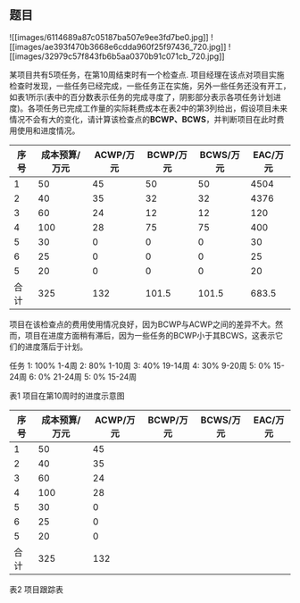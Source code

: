 
## 题目

![[images/6114689a87c05187ba507e9ee3fd7be0.jpg]]
![[images/ae393f470b3668e6cdda960f25f97436_720.jpg]]
![[images/32979c57f843fb6b5aa0370b91c071cb_720.jpg]]

某项目共有5项任务，在第10周结束时有一个检查点. 项目经理在该点对项目实施检查时发现，一些任务已经完成，一些任务正在实施，另外一些任务还没有开工，如表1所示(表中的百分数表示任务的完成寻度了，阴影部分表示各项任务计划进度)。各项任务已完成工作量的实际耗费成本在表2中的第3列给出，假设项目未来情况不会有大的变化，请计算该检查点的**BCWP、BCWS**，并判断项目在此时费用使用和进度情况。


| 序号  | 成本预算/万元 | ACWP/万元 | BCWP/万元 | BCWS/万元 | EAC/万元 |
| --- | ------- | ------- | ------- | ------- | ------ |
| 1   | 50      | 45      | 50      | 50      | 4504   |
| 2   | 40      | 35      | 32      | 32      | 4376   |
| 3   | 60      | 24      | 12      | 12      | 120    |
| 4   | 100     | 28      | 75      | 75      | 400    |
| 5   | 30      | 0       | 0       | 0       | 30     |
| 6   | 25      | 0       | 0       | 0       | 25     |
| 5   | 20      | 0       | 0       | 0       | 20     |
| 合计  | 325     | 132     | 101.5   | 101.5   | 683.5  |

项目在该检查点的费用使用情况良好，因为BCWP与ACWP之间的差异不大。然而，项目在进度方面稍有滞后，因为一些任务的BCWP小于其BCWS，这表示它们的进度落后于计划。


任务
1: 100% 1-4周
2: 80% 1-10周
3: 40% 19-14周
4: 30% 9-20周
5: 0% 15-24周
6: 0% 21-24周
5: 0% 15-24周

表1 项目在第10周时的进度示意图


| 序号  | 成本预算/万元 | ACWP/万元 | BCWP/万元 | BCWS/万元 | EAC/万元 |
| --- | ------- | ------- | ------- | ------- | ------ |
| 1   | 50      | 45      |         |         |        |
| 2   | 40      | 35      |         |         |        |
| 3   | 60      | 24      |         |         |        |
| 4   | 100     | 28      |         |         |        |
| 5   | 30      | 0       |         |         |        |
| 6   | 25      | 0       |         |         |        |
| 5   | 20      | 0       |         |         |        |
| 合计  | 325     | 132     |         |         |        |
表2 项目跟踪表

